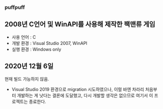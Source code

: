 ### puffpuff

## 2008년 C언어 및 WinAPI를 사용해 제작한 팩맨류 게임
* 사용 언어 : C
* 개발 환경 : Visual Studio 2007, WinAPI
* 실행 환경 : Windows only


## 2020년 12월 6일
현재 빌드 가능하지 않음.
* Visual Studio 2019 환경으로 migration 시도하였으나, 이럴 바엔 차라리 처음부터 개발하는 게 낫다는 결론에 도달했고, 다시 개발할 생각은 없으므로 여기서 이 프로젝트는 종료한다.

